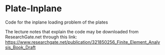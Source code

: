# Plate-Inplane
Code for the inplane loading problem of the plates

The lecture notes that explain the code may be downloaded from ResearchGate.net through this link:
https://www.researchgate.net/publication/321850256_Finite_Element_Analysis_Book_Draft

